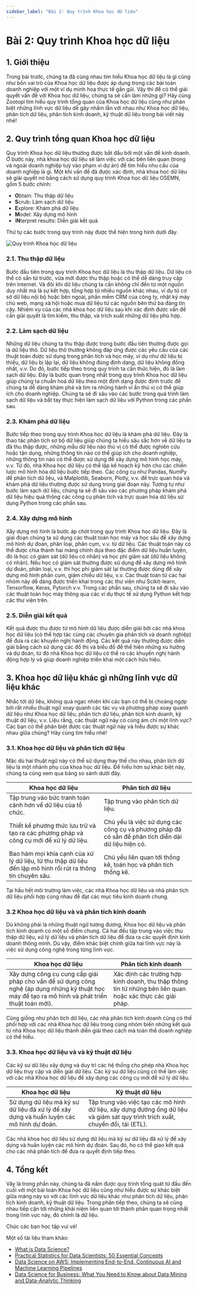 ```yaml
---
sidebar_label: "Bài 2: Quy trình Khoa học dữ liệu"
---
```


# Bài 2: Quy trình Khoa học dữ liệu

## 1. Giới thiệu

Trong bài trước, chúng ta đã cùng nhau tìm hiểu Khoa học dữ liệu là gì cũng như bốn vai trò của Khoa học dữ liệu được áp dụng trong các bài toán doanh nghiệp với một ví dụ minh hoạ thực tế gần gũi. Vậy thì để có thể giải quyết vấn đề với Khoa học dữ liệu, chúng ta sẽ cần làm những gì? Hãy cùng Zootopi tìm hiểu quy trình tổng quan của Khoa học dữ liệu cũng như phân biệt những lĩnh vực dữ liệu dễ gây nhầm lẫn với nhau như Khoa học dữ liệu, phân tích dữ liệu, phân tích kinh doanh, kỹ thuật dữ liệu trong bài viết này nhé!

## 2. Quy trình tổng quan Khoa học dữ liệu

Quy trình Khoa học dữ liệu thường được bắt đầu bởi một vấn đề kinh doanh. Ở bước này, nhà khoa học dữ liệu sẽ làm việc với các bên liên quan (trong và ngoài doanh nghiệp tuỳ vào phạm vi dự án) để tìm hiểu nhu cầu của doanh nghiệp là gì. Một khi vấn đề đã được xác định, nhà khoa học dữ liệu sẽ giải quyết nó bằng cách sử dụng quy trình Khoa học dữ liệu OSEMN, gồm 5 bước chính:

- **O**btain: Thu thập dữ liệu
- **S**crub: Làm sạch dữ liệu
- **E**xplore: Khám phá dữ liệu
- **M**odel: Xây dựng mô hình
- I**N**terpret results: Diễn giải kết quả

Thứ tự các bước trong quy trình này được thể hiện trong hình dưới đây.

![Quy trình Khoa học dữ liệu](./imgs/ds_flow.png)

### 2.1. Thu thập dữ liệu

Bước đầu tiên trong quy trình Khoa học dữ liệu là thu thập dữ liệu. Dữ liệu có thể có sẵn từ trước, vừa mới được thu thập hoặc có thể dễ dàng truy cập trên Internet. Và đôi khi dữ liệu chúng ta cần không chỉ đến từ một nguồn duy nhất mà là sự kết hợp, tổng hợp từ nhiều nguồn khác nhau, ví dụ từ cơ sở dữ liệu nội bộ hoặc bên ngoài, phần mềm CRM của công ty, nhật ký máy chủ web, mạng xã hội hoặc mua dữ liệu từ các nguồn bên thứ ba đáng tin cậy. Nhiệm vụ của các nhà khoa học dữ liệu sau khi xác định được vấn đề cần giải quyết là tìm kiếm, thu thập, và trích xuất những dữ liệu phù hợp.

### 2.2. Làm sạch dữ liệu

Những dữ liệu chúng ta thu thập được trong bước đầu tiên thường được gọi là dữ liệu thô. Dữ liệu thô thường không đáp ứng được các yêu cầu của các thuật toán được sử dụng trong phân tích và học máy, ví dụ như dữ liệu bị thiếu, dữ liệu bị lặp lại, dữ liệu không đúng định dạng, dữ liệu không đồng nhất, v.v. Do đó, bước tiếp theo trong quy trình ta cần thức hiện, đó là làm sạch dữ liệu. Đây là bước quan trọng nhất trong quy trình Khoa học dữ liệu giúp chúng ta chuẩn hoá dữ liệu theo một định dạng được định trước để chúng ta dễ dàng khám phá và tìm ra những hành vi ẩn thú vị có thể giúp ích cho doanh nghiệp. Chúng ta sẽ đi sâu vào các bước trong quá trình làm sạch dữ liệu và bắt tay thực hiện làm sạch dữ liệu với Python trong các phần sau.

### 2.3. Khám phá dữ liệu

Bước tiếp theo trong quy trình Khoa học dữ liệu là khám phá dữ liệu. Đây là thao tác phân tích sơ bộ dữ liệu giúp chúng ta hiểu sâu sắc hơn về dữ liệu ta đã thu thập được, những mẫu dữ liệu nào thú vị có thể được nghiên cứu hoặc tận dụng, những thông tin nào có thể giúp ích cho doanh nghiệp, những thông tin nào có thể được sử dụng để xây dựng mô hình học máy, v.v. Từ đó, nhà Khoa học dữ liệu có thể lập kế hoạch kỹ hơn cho các chiến lược mô hình hóa dữ liệu bước tiếp theo. Các công cụ như Pandas, NumPy để phân tích dữ liệu, và Matplotlib, Seaborn, Plotly, v.v. để trực quan hóa và khám phá dữ liệu thường được sử dụng trong giai đoạn này. Tương tự như bước làm sạch dữ liệu, chúng ta sẽ đi sâu vào các phương pháp khám phá dữ liệu hiệu quả thông các công cụ phân tích và trực quan hóa dữ liệu sử dụng Python trong các phần sau.

### 2.4. Xây dựng mô hình

Xây dựng mô hình là bước áp chót trong quy trình Khoa học dữ liệu. Đây là giai đoạn chúng ta sử dụng các thuật toán học máy và học sâu để xây dựng mô hình dự đoán, phân loại, phân cụm, v.v. từ dữ liệu. Các thuật toán này có thể được chia thành hai mảng chính dựa theo đặc điểm dữ liệu huấn luyện, đó là học có giám sát (dữ liệu có nhãn) và học phi giám sát (dữ liệu không có nhãn). Nếu học có giám sát thường được sử dụng để xây dựng mô hình dự đoán, phân loại, v.v. thì học phi giám sát lại thường được dùng để xây dựng mô hình phân cụm, giảm chiều dữ liệu, v.v. Các thuật toán từ các hai nhóm này dễ dàng được triển khai trong các thư viện như Scikit-learn, Tensorflow, Keras, Pytorch v.v. Trong các phần sau, chúng ta sẽ đi sâu vào các thuật toán học máy thông qua các ví dụ thực tế sử dụng Python kết hợp các thư viện trên.

### 2.5. Diễn giải kết quả

Kết quả được thu được từ mô hình dữ liệu được diễn giải bởi các nhà khoa học dữ liệu (có thể hợp tác cùng các chuyên gia phân tích và doanh nghiệp) để đưa ra các khuyến nghị hành động. Các kết quả này thường được diễn giải bằng cách sử dụng các đồ thị và biểu đồ để thể hiện những xu hướng và dự đoán, từ đó nhà Khoa học dữ liệu có thể ra các khuyến nghị hành động hợp lý và giúp doanh nghiệp triển khai một cách hữu hiệu.

## 3. Khoa học dữ liệu khác gì những lĩnh vực dữ liệu khác

Nhắc tới dữ liệu, không quá ngạc nhiên khi các bạn có thể bị choáng ngợp bởi rất nhiều thuật ngữ xoay quanh các tác vụ và phương pháp xoay quanh dữ liệu như Khoa học dữ liệu, phân tích dữ liệu, phân tích kinh doanh, kỹ thuật dữ liệu, v.v. Liệu rằng, các thuật ngữ này có cùng ám chỉ một lĩnh vực? Các bạn có thể phân biệt được các thuật ngữ này và hiểu được sự khác nhau giữa chúng? Hãy cùng tìm hiểu nhé!

### 3.1. Khoa học dữ liệu và phân tích dữ liệu

Mặc dù hai thuật ngữ này có thể sử dụng thay thế cho nhau, phân tích dữ liệu là một nhánh phụ của khoa học dữ liệu. Để hiểu hơn sự khác biệt này, chúng ta cùng xem qua bảng so sánh dưới đây.

| Khoa học dữ liệu                                                                                              | Phân tích dữ liệu                                                                                   |
| ------------------------------------------------------------------------------------------------------------- | --------------------------------------------------------------------------------------------------- |
| Tập trung vào bức tranh toàn cảnh hơn về dữ liệu của tổ chức.                                                 | Tập trung vào phân tích dữ liệu.                                                                    |
| Thiết kế phương thức lưu trữ và tạo ra các phương pháp và công cụ mới để xử lý dữ liệu.                       | Chủ yếu là việc sử dụng các công cụ và phương pháp đã có sẵn để phân tích diễn dải dữ liệu hiện có. |
| Bao hàm mọi khía cạnh của xử lý dữ liệu, từ thu thập dữ liệu đến lập mô hình rồi rút ra thông tin chuyên sâu. | Chủ yếu liên quan tới thống kê, toán học và phân tích thống kê.                                     |

Tại hầu hết môi trường làm việc, các nhà Khoa học dữ liệu và nhà phân tích dữ liệu phối hợp cùng nhau để đạt các mục tiêu kinh doanh chung.

### 3.2 Khoa học dữ liệu và và phân tích kinh doanh

Dù không phải là những thuật ngữ tương đương, Khoa học dữ liệu và phân tích kinh doanh có một số điểm chung. Cả hai đều tập trung vào việc thu thập dữ liệu, xử lý dữ liệu và phân tích dữ liệu để đưa ra các quyết định kinh doanh thông minh. Dù vậy, điểm khác biệt chính giữa hai lĩnh vực này là việc sử dụng công nghệ trong từng lĩnh vực.

| Khoa học dữ liệu                                                                                                                                  | Phân tích kinh doanh                                                                                       |
| ------------------------------------------------------------------------------------------------------------------------------------------------- | ---------------------------------------------------------------------------------------------------------- |
| Xây dựng công cụ cung cấp giải pháp cho vấn để sử dụng công nghệ (áp dụng những kỹ thuật học máy để tạo ra mô hình và phát triển thuật toán mới). | Xác định các trường hợp kinh doanh, thu thập thông tin từ những bên liên quan hoặc xác thực các giải pháp. |

Cũng giống như phân tích dữ liệu, các nhà phân tích kinh doanh cũng có thể phối hợp với các nhà Khoa học dữ liệu trong cùng nhóm biến những kết quả từ nhà Khoa học dữ liệu thành diễn giải theo cách mà toàn thể doanh nghiệp có thể hiểu.

### 3.3. Khoa học dữ liệu và và kỹ thuật dữ liệu

Các kỹ sư dữ liệu xây dựng và duy trì các hệ thống cho phép nhà Khoa học dữ liệu truy cập và diễn giải dữ liệu. Các kỹ sư dữ liệu cũng có thể làm việc với các nhà Khoa học dữ liệu để xây dựng các công cụ mới để xử lý dữ liệu.

| Khoa học dữ liệu | Kỹ thuật dữ liệu|
| --- | --- |
|Sử dụng dữ liệu mà kỹ sư dữ liệu đã xử lý để xây dựng và huấn luyện các mô hình dự đoán.| Tập trung vào việc tạo các mô hình dữ liệu, xây dựng đường ống dữ liệu và giám sát quy trình trích xuất, chuyển đổi, tải (ETL).|

Các nhà khoa học dữ liệu sử dụng dữ liệu mà kỹ sư dữ liệu đã xử lý để xây dựng và huấn luyện các mô hình dự đoán. Sau đó, họ có thể giao kết quả cho các nhà phân tích để đưa ra quyết định tiếp theo.

## 4. Tổng kết

Vâỵ là trong phần này, chúng ta đã nắm được quy trình tổng quát từ đầu đến cuối với một bài toán Khoa học dữ liệu cũng như hiểu được sự khác biệt giữa mảng này so với các lĩnh vực dữ liệu khác như phân tích dữ liệu, phân tích kinh doanh, kỹ thuật dữ liệu. Trong phần tiếp theo, chúng ta sẽ cũng nhau tiếp cận tới những khái niệm liên quan tới thành phân quan trọng nhất trong lĩnh vực này, đó chính là dữ liệu.

Chúc các bạn học tập vui vẻ!

Một số tài liệu tham khảo:

- [What is Data Science?](https://aws.amazon.com/what-is/data-science/)
- [Practical Statistics for Data Scientists: 50 Essential Concepts](https://www.amazon.com/Practical-Statistics-Data-Scientists-Essential/dp/1491952962)
- [Data Science on AWS: Implementing End-to-End, Continuous AI and Machine Learning Pipelines](https://www.amazon.com/Data-Science-AWS-End-End/dp/1492079391)
- [Data Science for Business: What You Need to Know about Data Mining and Data-Analytic Thinking](https://www.amazon.com/Data-Science-Business-Analytic-Thinking/dp/1449361323)
